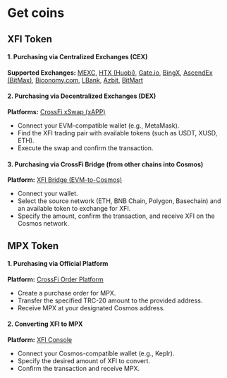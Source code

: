 # Get coins

## XFI Token

#### 1. Purchasing via Centralized Exchanges (CEX)

**Supported Exchanges:** [MEXC](https://www.mexc.com/exchange/XFI_USDT), [HTX (Huobi)](https://www.huobi.com/en-us/exchange/xfi_usdt?inviter_id=11345710\&invite_code=zh5i6223), [Gate.io](https://www.gate.io/trade/XFI_USDT?ref=12312805), [BingX](https://bingx.com/en-us/spot/XFIUSDT), [AscendEx (BitMax)](https://www.ascendex.com/en/basic/cashtrade-spottrading/usdt/xfi), [Biconomy.com](https://www.biconomy.com/exchange/XFI_USDT), [LBank](https://www.lbank.com/en-US/trade/xfi_usdt/), [Azbit](https://azbit.com/exchange/XFI_USDT), [BitMart](https://www.bitmart.com/trade/en?symbol=XFI_USDT)

#### 2. Purchasing via Decentralized Exchanges (DEX)

**Platforms:** [CrossFi xSwap (xAPP)](https://xapp.ms/get)

* Connect your EVM-compatible wallet (e.g., MetaMask).
* Find the XFI trading pair with available tokens (such as USDT, XUSD, ETH).
* Execute the swap and confirm the transaction.

#### 3. Purchasing via CrossFi Bridge (from other chains into Cosmos)

**Platform:** [XFI ](../ecosystem/xfi-bridge.md)[Bridge (EVM-to-Cosmos)](https://xfibridge.crossfi.org/evm-to-cosmos)

* Connect your wallet.
* Select the source network (ETH, BNB Chain, Polygon, Basechain) and an available token to exchange for XFI.
* Specify the amount, confirm the transaction, and receive XFI on the Cosmos network.

## MPX Token

#### 1. Purchasing via Official Platform

**Platform:** [CrossFi Order Platform](https://getmpx.crossfi.org/order)

* Create a purchase order for MPX.
* Transfer the specified TRC-20 amount to the provided address.
* Receive MPX at your designated Cosmos address.

#### 2. Converting XFI to MPX

**Platform:** [XFI Console](https://xficonsole.com/cosmos-wallet)

* Connect your Cosmos-compatible wallet (e.g., Keplr).
* Specify the desired amount of XFI to convert.
* Confirm the transaction and receive MPX.

